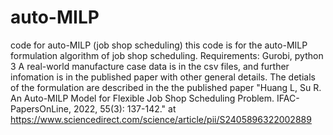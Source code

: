 # auto-MILP
code for auto-MILP (job shop scheduling)
this code is for the auto-MILP formulation algorithm of job shop scheduling.
Requirements: Gurobi, python 3
A real-world manufacture case data is in the csv files, and further infomation is in the published paper with other general details.
The detials of the formulation are described in the the published paper "Huang L, Su R. An Auto-MILP Model for Flexible Job Shop Scheduling Problem. IFAC-PapersOnLine, 2022, 55(3): 137-142." at https://www.sciencedirect.com/science/article/pii/S2405896322002889 
